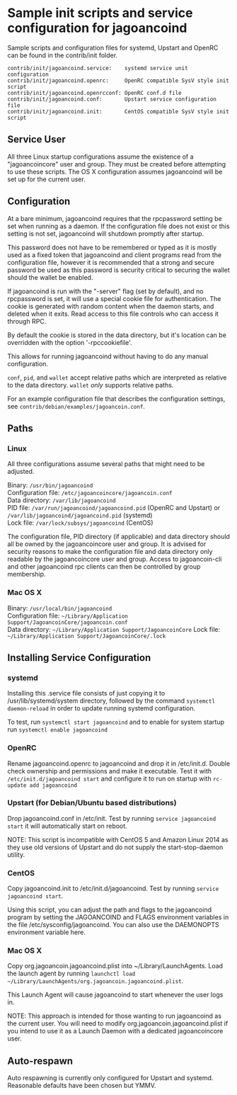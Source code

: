 Sample init scripts and service configuration for jagoancoind
==========================================================

Sample scripts and configuration files for systemd, Upstart and OpenRC
can be found in the contrib/init folder.

    contrib/init/jagoancoind.service:    systemd service unit configuration
    contrib/init/jagoancoind.openrc:     OpenRC compatible SysV style init script
    contrib/init/jagoancoind.openrcconf: OpenRC conf.d file
    contrib/init/jagoancoind.conf:       Upstart service configuration file
    contrib/init/jagoancoind.init:       CentOS compatible SysV style init script

Service User
---------------------------------

All three Linux startup configurations assume the existence of a "jagoancoincore" user
and group.  They must be created before attempting to use these scripts.
The OS X configuration assumes jagoancoind will be set up for the current user.

Configuration
---------------------------------

At a bare minimum, jagoancoind requires that the rpcpassword setting be set
when running as a daemon.  If the configuration file does not exist or this
setting is not set, jagoancoind will shutdown promptly after startup.

This password does not have to be remembered or typed as it is mostly used
as a fixed token that jagoancoind and client programs read from the configuration
file, however it is recommended that a strong and secure password be used
as this password is security critical to securing the wallet should the
wallet be enabled.

If jagoancoind is run with the "-server" flag (set by default), and no rpcpassword is set,
it will use a special cookie file for authentication. The cookie is generated with random
content when the daemon starts, and deleted when it exits. Read access to this file
controls who can access it through RPC.

By default the cookie is stored in the data directory, but it's location can be overridden
with the option '-rpccookiefile'.

This allows for running jagoancoind without having to do any manual configuration.

`conf`, `pid`, and `wallet` accept relative paths which are interpreted as
relative to the data directory. `wallet` *only* supports relative paths.

For an example configuration file that describes the configuration settings,
see `contrib/debian/examples/jagoancoin.conf`.

Paths
---------------------------------

### Linux

All three configurations assume several paths that might need to be adjusted.

Binary:              `/usr/bin/jagoancoind`  
Configuration file:  `/etc/jagoancoincore/jagoancoin.conf`  
Data directory:      `/var/lib/jagoancoind`  
PID file:            `/var/run/jagoancoind/jagoancoind.pid` (OpenRC and Upstart) or `/var/lib/jagoancoind/jagoancoind.pid` (systemd)  
Lock file:           `/var/lock/subsys/jagoancoind` (CentOS)  

The configuration file, PID directory (if applicable) and data directory
should all be owned by the jagoancoincore user and group.  It is advised for security
reasons to make the configuration file and data directory only readable by the
jagoancoincore user and group.  Access to jagoancoin-cli and other jagoancoind rpc clients
can then be controlled by group membership.

### Mac OS X

Binary:              `/usr/local/bin/jagoancoind`  
Configuration file:  `~/Library/Application Support/JagoancoinCore/jagoancoin.conf`  
Data directory:      `~/Library/Application Support/JagoancoinCore`
Lock file:           `~/Library/Application Support/JagoancoinCore/.lock`

Installing Service Configuration
-----------------------------------

### systemd

Installing this .service file consists of just copying it to
/usr/lib/systemd/system directory, followed by the command
`systemctl daemon-reload` in order to update running systemd configuration.

To test, run `systemctl start jagoancoind` and to enable for system startup run
`systemctl enable jagoancoind`

### OpenRC

Rename jagoancoind.openrc to jagoancoind and drop it in /etc/init.d.  Double
check ownership and permissions and make it executable.  Test it with
`/etc/init.d/jagoancoind start` and configure it to run on startup with
`rc-update add jagoancoind`

### Upstart (for Debian/Ubuntu based distributions)

Drop jagoancoind.conf in /etc/init.  Test by running `service jagoancoind start`
it will automatically start on reboot.

NOTE: This script is incompatible with CentOS 5 and Amazon Linux 2014 as they
use old versions of Upstart and do not supply the start-stop-daemon utility.

### CentOS

Copy jagoancoind.init to /etc/init.d/jagoancoind. Test by running `service jagoancoind start`.

Using this script, you can adjust the path and flags to the jagoancoind program by
setting the JAGOANCOIND and FLAGS environment variables in the file
/etc/sysconfig/jagoancoind. You can also use the DAEMONOPTS environment variable here.

### Mac OS X

Copy org.jagoancoin.jagoancoind.plist into ~/Library/LaunchAgents. Load the launch agent by
running `launchctl load ~/Library/LaunchAgents/org.jagoancoin.jagoancoind.plist`.

This Launch Agent will cause jagoancoind to start whenever the user logs in.

NOTE: This approach is intended for those wanting to run jagoancoind as the current user.
You will need to modify org.jagoancoin.jagoancoind.plist if you intend to use it as a
Launch Daemon with a dedicated jagoancoincore user.

Auto-respawn
-----------------------------------

Auto respawning is currently only configured for Upstart and systemd.
Reasonable defaults have been chosen but YMMV.
